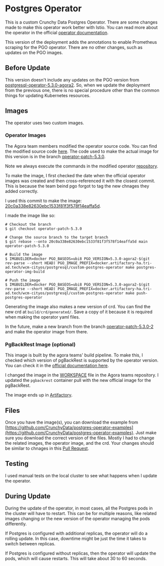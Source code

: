 # Postgres Operator

This is a custom Crunchy Data Postgres Operator. There are some changes made to make this operator work better with Istio. You can read more about the operator in the official [operator documentation](https://access.crunchydata.com/documentation/postgres-operator/latest/quickstart/).

This version of the deployment adds the annotations to enable Prometheus scraping for the PGO operator.
There are no other changes, such as updates on the PGO images.

## Before Update

This version doesn't include any updates on the PGO version from [postgresql-operator-5.3.0-agora2](/infrastructure/k8s/common/postgres-operator-system/postgresql-operator-5.3.0-agora2).
So, when we update the deployment from the previous one, there is no special procedure other than the common things for updating Kubernetes resources.

## Images

The operator uses two custom images.

### Operator Images

The Agora team members modified the operator source code. You can find the modified source code [here](https://github.tri-ad.tech/cityos-platform/postgres-operator). The code used to make the actual image for this version is in the branch [operator-patch-5.3.0](https://github.tri-ad.tech/cityos-platform/postgres-operator/tree/operator-patch-5.3.0).

Note we always execute the commands in the modified operator [repository](https://github.tri-ad.tech/cityos-platform/postgres-operator).

To make the image,  I first checked the date when the official operator images was created and then cross-referenced it with the closest commit. This is because the team beind pgo forgot to tag the new chnages they added correctly.

I used this commit to make the image: [20c0a338e82630ebc1533f81f3f578f14eaffa5d](https://github.com/CrunchyData/postgres-operator/commit/20c0a338e82630ebc1533f81f3f578f14eaffa5d).

I made the image like so:

```shell
# Checkout the branch
$ git checkout operator-patch-5.3.0

# Change the source branch to the target branch
$ git rebase --onto 20c0a338e82630ebc1533f81f3f578f14eaffa5d main operator-patch-5.3.0

# Build the image
$ IMGBUILDER=docker PGO_BASEOS=ubi8 PGO_VERSION=5.3.0-agora2-$(git rev-parse --short HEAD) PGO_IMAGE_PREFIX=docker.artifactory-ha.tri-ad.tech/wcm-cityos/postgresql/custom-postgres-operator make postgres-operator-img-build

# Push the image
$ IMGBUILDER=docker PGO_BASEOS=ubi8 PGO_VERSION=5.3.0-agora2-$(git rev-parse --short HEAD) PGO_IMAGE_PREFIX=docker.artifactory-ha.tri-ad.tech/wcm-cityos/postgresql/custom-postgres-operator make push-postgres-operator
```

Generating the image also makes a new version of crd. You can find the new crd at `build/crd/generated/`. Save a copy of it because it is required when making the operator yaml files.

In the future, make a new branch from the branch [operator-patch-5.3.0-2](https://github.tri-ad.tech/cityos-platform/postgres-operator/tree/operator-patch-5.3.0-2) and make the operator image from there.

### PgBackRest Image (optional)

This image is built by the agora teams' build pipeline. To make this, I checked which version of pgBackRest is supported by the operator version. You can check it in the [official documentation here](https://access.crunchydata.com/documentation/postgres-operator/latest/references/components/).

I changed the image in the [WORKSPACE](../../../../../WORKSPACE) file in the Agora teams repository. I updated the `pgbackrest` container pull with the new official image for the pgBackRest.

The image ends up in [Artifactory](https://artifactory-ha.tri-ad.tech/ui/repos/tree/General/docker/wcm-cityos/postgresql/custom-pgbackrest).

## Files

Once you have the image(s), you can download the example from [https://github.com/CrunchyData/postgres-operator-examples](https://github.com/CrunchyData/postgres-operator-examples). Just make sure you download the correct version of the files. Mostly I had to change the related images, the operator image, and the crd. Your changes should be similar to chnages in this [Pull Request](https://github.tri-ad.tech/cityos-platform/cityos/pull/4306).

## Testing

I used manual tests on the local cluster to see what happens when I update the operator.

## During Update

During the update of the operator, in most cases, all the Postgres pods in the cluster will have to restart. This can be for multiple reasons, like related images changing or the new version of the operator managing the pods differently.

If Postgres is configured with additional replicas, the operator will do a rolling update. In this case, downtime might be just the time it takes to switch between replicas.

If Postgres is configured without replicas, then the operator will update the pods, which will cause restarts. This will take about 30 to 60 seconds.
